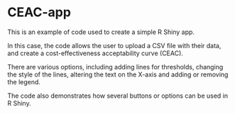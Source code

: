 # CEAC-app

This is an example of code used to create a simple R Shiny app. 

In this case, the code allows the user to upload a CSV file with their data, and create a cost-effectiveness acceptability curve (CEAC). 

There are various options, including adding lines for thresholds, changing the style of the lines, altering the text on  the X-axis and adding or removing the legend. 

The code also demonstrates how several buttons or options can be used in R Shiny. 
